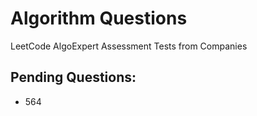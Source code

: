# Algorithm Questions
LeetCode
AlgoExpert
Assessment Tests from Companies 


## Pending Questions:
* 564
